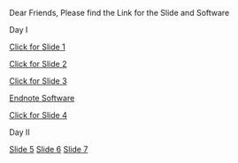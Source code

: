 Dear Friends, Please find the Link for the Slide and Software

Day I

[Click for Slide 1](https://docs.google.com/presentation/d/e/2PACX-1vSLYBzlIVqg3djMz0t9H0Z8gDYI5WEZzVumSoCLjA3gpVf4dy1zMznYzXgNVnzxHrMrR-Z0wLuRzahe/pub?start=false&loop=false&delayms=3000)

[Click for Slide 2](https://docs.google.com/presentation/d/e/2PACX-1vQtcXaGd8tI8WhQUKZo1ph8JwMDvfl7fhj2REhCxFNan9Zm2p1f3x_E8SJx4Oay_AN2ToBCCPw6y66F/pub?start=false&loop=false&delayms=3000)

[Click for Slide 3](https://docs.google.com/presentation/d/e/2PACX-1vQIuMP1kkquKQwkvucovky8Z9JpzgiKRxPS-5szkmQeJTlqwpk1Tn5GFMSiZDwo4IWV3rcIyYWWeAbK/pub?start=false&loop=false&delayms=3000)

[Endnote Software](https://drive.google.com/file/d/1z6zS2PGsAzHIyRBmYDdG_Pkrme0mGz2P/view?pli=1)

[Click for Slide 4](https://docs.google.com/presentation/d/e/2PACX-1vQN2ipDsLMKzmrn3BUHA5cG0QIiHGrIvlxKG8e0IXameaJhhZ2iuogcdCtlrov-r7veW201QUi6yUnf/pub?start=false&loop=false&delayms=3000)

Day II

[Slide 5](https://docs.google.com/presentation/d/e/2PACX-1vR8Zdi6fdFAgmSMbbWMZfX36G9MWUEtndrtx9zOBWKs0utcL6ToOVOjwWjBfBXwxyLSucHccfRPiZDz/pub?start=false&loop=false&delayms=3000)
[Slide 6]()
[Slide 7]()
